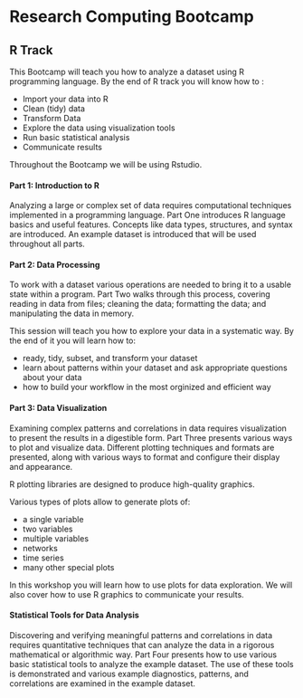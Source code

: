 # Research Computing Bootcamp
## R Track

This Bootcamp will teach you how to analyze a dataset using R programming language.
By the end of R track you will know how to :

- Import your data into R
- Clean (tidy) data
- Transform Data
- Explore the data using visualization tools
- Run basic statistical analysis
- Communicate results


Throughout the Bootcamp we will be using Rstudio.

#### Part 1: Introduction to R
Analyzing a large or complex set of data requires computational techniques implemented in a programming language. Part One introduces R language basics and useful features. Concepts like data types, structures, and syntax are introduced. An example dataset is introduced that will be used throughout all parts.


#### Part 2: Data Processing

To work with a dataset various operations are needed to bring it to a usable state within a program. Part Two walks through this process, covering reading in data from files; cleaning the data; formatting the data; and manipulating the data in memory.

This session will teach you how to explore your data in a systematic way. By the end of it you will learn how to:

- ready, tidy, subset, and transform your dataset
- learn about patterns within your dataset and ask appropriate questions about your data
- how to build your workflow in the most orginized and efficient way



#### Part 3: Data Visualization

Examining complex patterns and correlations in data requires visualization to present the results in a digestible form. Part Three presents various ways to plot and visualize data. Different plotting techniques and formats are presented, along with various ways to format and configure their display and appearance.

R plotting libraries are designed to produce high-quality graphics.

Various types of plots allow to generate plots of:

- a single variable
- two variables
- multiple variables
- networks
- time series
- many other special plots

In this workshop you will learn how to use plots for data exploration. We will also cover how to use R graphics to communicate your results.


#### Statistical Tools for Data Analysis

Discovering and verifying meaningful patterns and correlations in data requires quantitative techniques that can analyze the data in a rigorous mathematical or algorithmic way. Part Four presents how to use various basic statistical tools to analyze the example dataset. The use of these tools is demonstrated and various example diagnostics, patterns, and correlations are examined in the example dataset.

